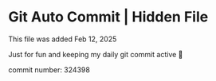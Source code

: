 # Git Auto Commit | Hidden File

This file was added Feb 12, 2025

Just for fun and keeping my daily git commit active 🤪

commit number: 324398
